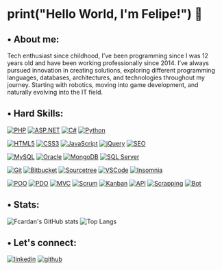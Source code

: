 
# print("Hello World, I'm Felipe!") 👋


##  • About me:
Tech enthusiast since childhood, I’ve been programming since I was 12 years old and have been working professionally since 2014. I’ve always pursued innovation in creating solutions, exploring different programming languages, databases, architectures, and technologies throughout my journey. Starting with robotics, moving into game development, and naturally evolving into the IT field.

## • Hard Skills:

[![PHP](https://img.shields.io/badge/PHP-484C89?style=for-the-badge&logo=PHP&logoColor=white)](PHP)
[![ASP.NET](https://img.shields.io/badge/ASP.NET-512BD4?style=for-the-badge&logo=.net&logoColor=white)](ASP.NET)
[![C#](https://img.shields.io/badge/C%23-239120?style=for-the-badge&logo=c-sharp&logoColor=white)](C#)
[![Python](https://img.shields.io/badge/Python-3776AB?style=for-the-badge&logo=python&logoColor=white)](Python)

[![HTML5](https://img.shields.io/badge/HTML5-E34F26?style=for-the-badge&logo=html5&logoColor=white)](HTML5)
[![CSS3](https://img.shields.io/badge/CSS3-1572B6?style=for-the-badge&logo=css3&logoColor=white)](CSS3)
[![JavaScript](https://img.shields.io/badge/JavaScript-F7DF1E?style=for-the-badge&logo=javascript&logoColor=black)](JavaScript)
[![jQuery](https://img.shields.io/badge/jQuery-0769AD?style=for-the-badge&logo=jquery&logoColor=white)](jQuery)
[![SEO](https://img.shields.io/badge/SEO-0D8BDB?style=for-the-badge&logo=google&logoColor=white)](SEO)

[![MySQL](https://img.shields.io/badge/MySQL-4479A1?style=for-the-badge&logo=mysql&logoColor=white)](MySQL)
[![Oracle](https://img.shields.io/badge/Oracle-F80000?style=for-the-badge&logo=oracle&logoColor=white)](Oracle)
[![MongoDB](https://img.shields.io/badge/MongoDB-47A248?style=for-the-badge&logo=mongodb&logoColor=white)](MongoDB)
[![SQL Server](https://img.shields.io/badge/SQL%20Server-CC2927?style=for-the-badge&logo=microsoft-sql-server&logoColor=white)](SQL%20Server)

[![Git](https://img.shields.io/badge/Git-F05032?style=for-the-badge&logo=git&logoColor=white)](Git)
[![Bitbucket](https://img.shields.io/badge/Bitbucket-0052CC?style=for-the-badge&logo=bitbucket&logoColor=white)](Bitbucket)
[![Sourcetree](https://img.shields.io/badge/Sourcetree-0052CC?style=for-the-badge&logo=sourcetree&logoColor=white)](Sourcetree)
[![VSCode](https://img.shields.io/badge/VSCode-007ACC?style=for-the-badge&logo=visual-studio-code&logoColor=white)](VSCode)
[![Insomnia](https://img.shields.io/badge/Insomnia-5849BE?style=for-the-badge&logo=insomnia&logoColor=white)](Insomnia)

[![POO](https://img.shields.io/badge/POO-FF6F61?style=for-the-badge&logo=java&logoColor=white)](POO)
[![PDO](https://img.shields.io/badge/PDO-FF6F61?style=for-the-badge&logo=php&logoColor=white)](PDO)
[![MVC](https://img.shields.io/badge/MVC-FF6F61?style=for-the-badge&logo=laravel&logoColor=white)](MVC)
[![Scrum](https://img.shields.io/badge/Scrum-6DB33F?style=for-the-badge&logo=scrum&logoColor=white)](Scrum)
[![Kanban](https://img.shields.io/badge/Kanban-2584FF?style=for-the-badge&logo=trello&logoColor=white)](Kanban)
[![API](https://img.shields.io/badge/API-FF6F61?style=for-the-badge&logo=postman&logoColor=white)](API)
[![Scrapping](https://img.shields.io/badge/Scrapping-FF6F61?style=for-the-badge&logo=python&logoColor=white)](Scrapping)
[![Bot](https://img.shields.io/badge/Bot-FF6F61?style=for-the-badge&logo=telegram&logoColor=white)](Bot)

## • Stats:

![Fcardan's GitHub stats](https://github-readme-stats.vercel.app/api?username=fcardan&theme=swift&show_icons=true)
![Top Langs](https://github-readme-stats-git-masterrstaa-rickstaa.vercel.app/api/top-langs/?username=fcardan&layout=compact&bg_color=f7f7f7&border_color=e4e2e2&title_color=000&text_color=000)

## • Let's connect:

[![linkedin](https://img.shields.io/badge/linkedin-0A66C2?style=for-the-badge&logo=linkedin&logoColor=white)](https://www.linkedin.com/in/fcardan)
[![github](https://img.shields.io/badge/github-000000?style=for-the-badge&logo=github&logoColor=white)](https://github.com/fcardan)

